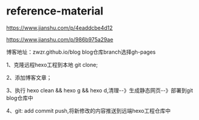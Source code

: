 # reference-material

https://www.jianshu.com/p/4eaddcbe4d12

https://www.jianshu.com/p/986b975a29ae

博客地址：zwzr.github.io/blog 
blog仓库branch选择gh-pages

1、克隆远程hexo工程到本地 git clone;

2、添加博客文章；

3、执行 hexo clean && hexo g && hexo d,清理--》生成静态网页--》部署到git blog仓库中

4、git: add commit push,将新修改的内容推送到远端hexo工程仓库中
